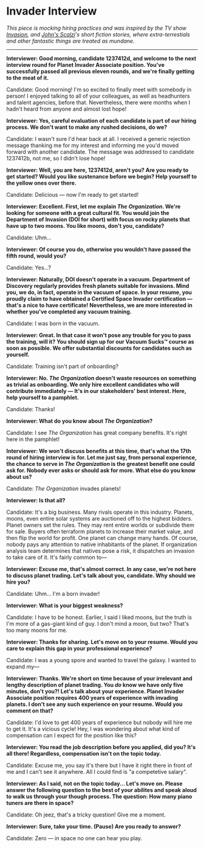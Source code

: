 # Invader Interview

*This piece is mocking hiring practices and was inspired by the TV show [Invasion](https://en.wikipedia.org/wiki/Invasion_(2021_TV_series)), and [John's Scalzi](https://en.wikipedia.org/wiki/John_Scalzi)'s short fiction stories, where extra-terrestials and other fantastic things are treated as mundane.*

---

**Interviewer: Good morning, candidate 1237412d, and welcome to the next interview round for Planet Invader Associate position. You've successfully passed all previous eleven rounds, and we're finally getting to the meat of it.**

Candidate: Good morning! I'm so excited to finally meet with somebody in person! I enjoyed talking to all of your colleagues, as well as headhunters and talent agencies, before that. Nevertheless, there were months when I hadn't heard from anyone and almost lost hope!

**Interviewer: Yes, careful evaluation of each candidate is part of our hiring process. We don't want to make any rushed decisions, do we?**

Candidate: I wasn't sure I'd hear back at all. I received a generic rejection message thanking me for my interest and informing me you'd moved forward with another candidate. The message was addressed to candidate 1237412b, not me, so I didn't lose hope! 

**Interviewer: Well, you are here, 1237412d, aren't you? Are you ready to get started? Would you like sustenance before we begin? Help yourself to the yellow ones over there.**

Candidate: Delicious — now I'm ready to get started!

**Interviewer: Excellent. First, let me explain *The Organization*. We're looking for someone with a great cultural fit. You would join the Department of Invasion (DOI for short) with focus on rocky planets that have up to two moons. You like moons, don't you, candidate?**

Candidate: Uhm…

**Interviewer: Of course you do, otherwise you wouldn't have passed the fifth round, would you?**

Candidate: Yes…?

**Interviewer: Naturally, DOI doesn't operate in a vacuum. Department of Discovery regularly provides fresh planets suitable for invasions. Mind you, we do, in fact, operate in the vacuum of space. In your resume, you proudly claim to have obtained a Certified Space Invader certification — that's a nice to have certificate! Nevertheless, we are more interested in whether you've completed any vacuum training.**

Candidate: I was born in the vacuum.

**Interviewer: Great. In that case it won't pose any trouble for you to pass the training, will it? You should sign up for our Vacuum Sucks™ course as soon as possible. We offer substantial discounts for candidates such as yourself.**

Candidate: Training isn't part of onboarding?

**Interviewer: No. *The Organization* doesn't waste resources on something as trivial as onboarding. We only hire excellent candidates who will contribute immediately — It's in our stakeholders' best interest. Here, help yourself to a pamphlet.**

Candidate: Thanks!

**Interviewer: What do you know about *The Organization*?**

Candidate: I see *The Organization* has great company benefits. It's right here in the pamphlet!

**Interviewer: We won't discuss benefits at this time, that's what the 17th round of hiring interview is for. Let me just say, from personal experience, the chance to serve in *The Organization* is the greatest benefit one could ask for. Nobody ever asks or should ask for more. What else do you know about us?**

Candidate: *The Organization* invades planets!

**Interviewer: Is that all?**

Candidate: It's a big business. Many rivals operate in this industry. Planets, moons, even entire solar systems are auctioned off to the highest bidders. Planet owners set the rules. They may rent entire worlds or subdivide them for sale. Buyers often terraform planets to increase their market value, and then flip the world for profit. One planet can change many hands. Of course, nobody pays any attention to native inhabitants of the planet. If organization analysis team determines that natives pose a risk, it dispatches an invasion to take care of it. It's fairly common to—

**Interviewer: Excuse me, that's almost correct. In any case, we're not here to discuss planet trading. Let's talk about you, candidate. Why should we hire you?**

Candidate: Uhm… I'm a born invader!

**Interviewer: What is your biggest weakness?**

Candidate: I have to be honest. Earlier, I said I liked moons, but the truth is I'm more of a gas-giant kind of guy. I don't mind a moon, but two? That's too many moons for me.

**Interviewer: Thanks for sharing. Let's move on to your resume. Would you care to explain this gap in your professional experience?**

Candidate: I was a young spore and wanted to travel the galaxy. I wanted to expand my—

**Interviewer: Thanks. We're short on time because of your irrelevant and lengthy description of planet trading. You *do* know we have only five minutes, don't you?! Let's talk about your experience. Planet Invader Associate position requires 400 years of experience with invading planets. I don't see any such experience on your resume. Would you comment on that?**

Candidate: I'd love to get 400 years of experience but nobody will hire me to get it. It's a vicious cycle! Hey, I was wondering about what kind of compensation can I expect for the position like this?

**Interviewer: You read the job description before you applied, did you? It's all there! Regardless, compensation isn't on the topic today.**

Candidate: Excuse me, you say it's there but I have it right there in front of me and I can't see it anywhere. All I could find is "a competetive salary".

**Interviewer: As I said, not on the topic today... Let's move on. Please answer the following question to the best of your abilites and speak aloud to walk us through your though process. The question: How many piano tuners are there in space?**

Candidate: Oh jeez, that's a tricky question! Give me a moment.

**Interviewer: Sure, take your time. (Pause) Are you ready to answer?**

Candidate: Zero — in space no one can hear you play.